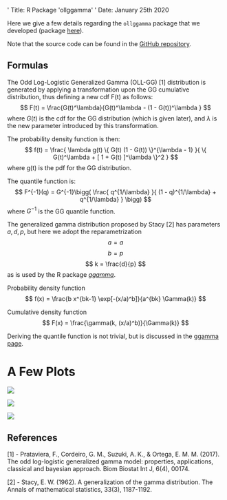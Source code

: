 ' Title: R Package 'ollggamma'
' Date: January 25th 2020

Here we give a few details regarding the `ollggamma` package that we developed (package <a href="https://CRAN.R-project.org/package=ollggamma" target="_blank">here</a>).

Note that the source code can be found in the [GitHub repository](https://github.com/matheushjs/ollggamma).

## Formulas

The Odd Log-Logistic Generalized Gamma (OLL-GG) [1] distribution
is generated by applying a transformation upon the GG cumulative distribution, thus
defining a new cdf F(t) as follows:
$$
  F(t) = \frac{G(t)^\lambda}{G(t)^\lambda - (1 - G(t))^\lambda }
$$
where $G(t)$ is the cdf for the GG distribution (which is given later), and
$\lambda$ is the new parameter introduced by this transformation.

The probability density function is then:
$$
  f(t) = \frac{
           \lambda g(t) \{ G(t) (1 - G(t)) \}^{\lambda - 1}
         }{
           \{ G(t)^\lambda + [ 1 + G(t) ]^\lambda \}^2
         }
$$
where g(t) is the pdf for the GG distribution.

The quantile function is:
$$
  F^{-1}(q) = G^{-1}\bigg(  \frac{ q^{1/\lambda} }{ (1 - q)^{1/\lambda} + q^{1/\lambda} } \bigg)
$$
where $G^{-1}$ is the GG quantile function.

The generalized gamma distribution proposed by Stacy [2] has parameters
$a, d, p$, but here we adopt the reparametrization
$$
  a = a
$$
$$
  b = p
$$
$$
  k = \frac{d}{p}
$$
as is used by the R package [*ggamma*](/posts/ggamma).

Probability density function
$$
   f(x) = \frac{b x^{bk-1} \exp[-(x/a)^b]}{a^{bk} \Gamma(k)}
$$

Cumulative density function
$$
   F(x) = \frac{\gamma(k, (x/a)^b)}{\Gamma(k)}
$$

Deriving the quantile function is not trivial, but is discussed in the [ggamma page](/posts/ggamma).

# A Few Plots

<img class="img-fluid" src="/images/posts/ollggamma-1.png"></img>

<img class="img-fluid" src="/images/posts/ollggamma-2.png"></img>

<img class="img-fluid" src="/images/posts/ollggamma-3.png"></img>

## References

[1] - Prataviera, F., Cordeiro, G. M., Suzuki, A. K., & Ortega, E. M. M. (2017). The odd log-logistic generalized gamma model: properties, applications, classical and bayesian approach. Biom Biostat Int J, 6(4), 00174.

[2] - Stacy, E. W. (1962). A generalization of the gamma distribution. The Annals of mathematical statistics, 33(3), 1187-1192.
